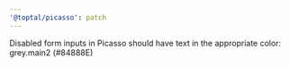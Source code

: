 ```yaml
---
'@toptal/picasso': patch
---
```


Disabled form inputs in Picasso should have text in the appropriate color: grey.main2 (#84888E)
